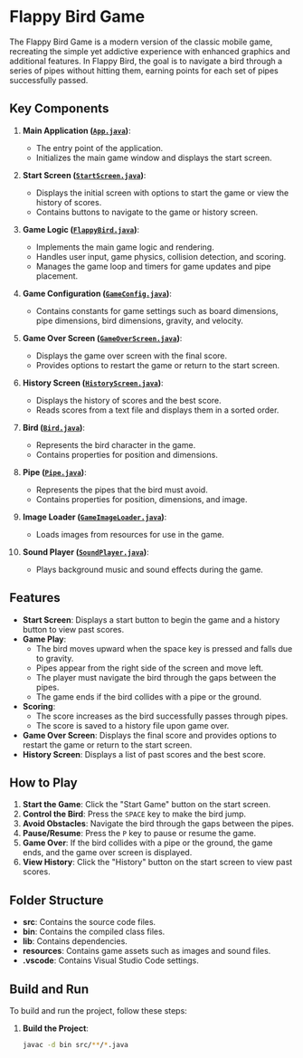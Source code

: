 # Flappy Bird Game

The Flappy Bird Game is a modern version of the classic mobile game, recreating the simple yet addictive experience with enhanced graphics and additional features. In Flappy Bird, the goal is to navigate a bird through a series of pipes without hitting them, earning points for each set of pipes successfully passed.

## Key Components

1. **Main Application ([`App.java`](src/App.java))**:
   - The entry point of the application.
   - Initializes the main game window and displays the start screen.

2. **Start Screen ([`StartScreen.java`](src/objects/StartScreen.java))**:
   - Displays the initial screen with options to start the game or view the history of scores.
   - Contains buttons to navigate to the game or history screen.

3. **Game Logic ([`FlappyBird.java`](src/objects/FlappyBird.java))**:
   - Implements the main game logic and rendering.
   - Handles user input, game physics, collision detection, and scoring.
   - Manages the game loop and timers for game updates and pipe placement.

4. **Game Configuration ([`GameConfig.java`](src/objects/GameConfig.java))**:
   - Contains constants for game settings such as board dimensions, pipe dimensions, bird dimensions, gravity, and velocity.

5. **Game Over Screen ([`GameOverScreen.java`](src/objects/GameOverScreen.java))**:
   - Displays the game over screen with the final score.
   - Provides options to restart the game or return to the start screen.

6. **History Screen ([`HistoryScreen.java`](src/objects/HistoryScreen.java))**:
   - Displays the history of scores and the best score.
   - Reads scores from a text file and displays them in a sorted order.

7. **Bird ([`Bird.java`](src/objects/Bird.java))**:
   - Represents the bird character in the game.
   - Contains properties for position and dimensions.

8. **Pipe ([`Pipe.java`](src/objects/Pipe.java))**:
   - Represents the pipes that the bird must avoid.
   - Contains properties for position, dimensions, and image.

9. **Image Loader ([`GameImageLoader.java`](src/objects/GameImageLoader.java))**:
   - Loads images from resources for use in the game.

10. **Sound Player ([`SoundPlayer.java`](src/objects/SoundPlayer.java))**:
    - Plays background music and sound effects during the game.

## Features

- **Start Screen**: Displays a start button to begin the game and a history button to view past scores.
- **Game Play**: 
  - The bird moves upward when the space key is pressed and falls due to gravity.
  - Pipes appear from the right side of the screen and move left.
  - The player must navigate the bird through the gaps between the pipes.
  - The game ends if the bird collides with a pipe or the ground.
- **Scoring**: 
  - The score increases as the bird successfully passes through pipes.
  - The score is saved to a history file upon game over.
- **Game Over Screen**: Displays the final score and provides options to restart the game or return to the start screen.
- **History Screen**: Displays a list of past scores and the best score.

## How to Play

1. **Start the Game**: Click the "Start Game" button on the start screen.
2. **Control the Bird**: Press the `SPACE` key to make the bird jump.
3. **Avoid Obstacles**: Navigate the bird through the gaps between the pipes.
4. **Pause/Resume**: Press the `P` key to pause or resume the game.
5. **Game Over**: If the bird collides with a pipe or the ground, the game ends, and the game over screen is displayed.
6. **View History**: Click the "History" button on the start screen to view past scores.

## Folder Structure

- **src**: Contains the source code files.
- **bin**: Contains the compiled class files.
- **lib**: Contains dependencies.
- **resources**: Contains game assets such as images and sound files.
- **.vscode**: Contains Visual Studio Code settings.

## Build and Run

To build and run the project, follow these steps:

1. **Build the Project**:
   ```sh
   javac -d bin src/**/*.java
